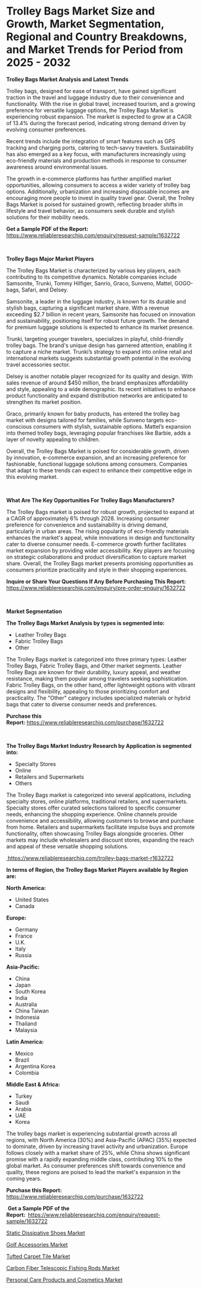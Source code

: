 <p><h1>Trolley Bags Market Size and Growth, Market Segmentation, Regional and Country Breakdowns, and Market Trends for Period from 2025 -  2032</h1></p><p><strong>Trolley Bags Market Analysis and Latest Trends</strong></p>
<p><p>Trolley bags, designed for ease of transport, have gained significant traction in the travel and luggage industry due to their convenience and functionality. With the rise in global travel, increased tourism, and a growing preference for versatile luggage options, the Trolley Bags Market is experiencing robust expansion. The market is expected to grow at a CAGR of 13.4% during the forecast period, indicating strong demand driven by evolving consumer preferences.</p><p>Recent trends include the integration of smart features such as GPS tracking and charging ports, catering to tech-savvy travelers. Sustainability has also emerged as a key focus, with manufacturers increasingly using eco-friendly materials and production methods in response to consumer awareness around environmental issues.</p><p>The growth in e-commerce platforms has further amplified market opportunities, allowing consumers to access a wider variety of trolley bag options. Additionally, urbanization and increasing disposable incomes are encouraging more people to invest in quality travel gear. Overall, the Trolley Bags Market is poised for sustained growth, reflecting broader shifts in lifestyle and travel behavior, as consumers seek durable and stylish solutions for their mobility needs.</p></p>
<p><strong>Get a Sample PDF of the Report:&nbsp;</strong> <a href="https://www.reliableresearchiq.com/enquiry/request-sample/1632722?utm_campaign=104&utm_medium=2&utm_source=Github&utm_content=ia&utm_term=05042025&utm_id=trolley-bags">https://www.reliableresearchiq.com/enquiry/request-sample/1632722</a></p>
<p>&nbsp;</p>
<p><strong>Trolley Bags Major Market Players</strong></p>
<p><p>The Trolley Bags Market is characterized by various key players, each contributing to its competitive dynamics. Notable companies include Samsonite, Trunki, Tommy Hilfiger, Sanrio, Graco, Sunveno, Mattel, GOGO-bags, Safari, and Delsey. </p><p>Samsonite, a leader in the luggage industry, is known for its durable and stylish bags, capturing a significant market share. With a revenue exceeding $2.7 billion in recent years, Samsonite has focused on innovation and sustainability, positioning itself for robust future growth. The demand for premium luggage solutions is expected to enhance its market presence.</p><p>Trunki, targeting younger travelers, specializes in playful, child-friendly trolley bags. The brand's unique design has garnered attention, enabling it to capture a niche market. Trunki’s strategy to expand into online retail and international markets suggests substantial growth potential in the evolving travel accessories sector.</p><p>Delsey is another notable player recognized for its quality and design. With sales revenue of around $450 million, the brand emphasizes affordability and style, appealing to a wide demographic. Its recent initiatives to enhance product functionality and expand distribution networks are anticipated to strengthen its market position.</p><p>Graco, primarily known for baby products, has entered the trolley bag market with designs tailored for families, while Sunveno targets eco-conscious consumers with stylish, sustainable options. Mattel’s expansion into themed trolley bags, leveraging popular franchises like Barbie, adds a layer of novelty appealing to children.</p><p>Overall, the Trolley Bags Market is poised for considerable growth, driven by innovation, e-commerce expansion, and an increasing preference for fashionable, functional luggage solutions among consumers. Companies that adapt to these trends can expect to enhance their competitive edge in this evolving market.</p></p>
<p>&nbsp;</p>
<p><strong>What Are The Key Opportunities For Trolley Bags Manufacturers?</strong></p>
<p><p>The Trolley Bags market is poised for robust growth, projected to expand at a CAGR of approximately 6% through 2028. Increasing consumer preference for convenience and sustainability is driving demand, particularly in urban areas. The rising popularity of eco-friendly materials enhances the market's appeal, while innovations in design and functionality cater to diverse consumer needs. E-commerce growth further facilitates market expansion by providing wider accessibility. Key players are focusing on strategic collaborations and product diversification to capture market share. Overall, the Trolley Bags market presents promising opportunities as consumers prioritize practicality and style in their shopping experiences.</p></p>
<p><strong>Inquire or Share Your Questions If Any Before Purchasing This Report:</strong> <a href="https://www.reliableresearchiq.com/enquiry/pre-order-enquiry/1632722?utm_campaign=104&utm_medium=2&utm_source=Github&utm_content=ia&utm_term=05042025&utm_id=trolley-bags">https://www.reliableresearchiq.com/enquiry/pre-order-enquiry/1632722</a></p>
<p>&nbsp;</p>
<p><strong>Market Segmentation</strong></p>
<p><strong>The Trolley Bags Market Analysis by types is segmented into:</strong></p>
<p><ul><li>Leather Trolley Bags</li><li>Fabric Trolley Bags</li><li>Other</li></ul></p>
<p><p>The Trolley Bags market is categorized into three primary types: Leather Trolley Bags, Fabric Trolley Bags, and Other market segments. Leather Trolley Bags are known for their durability, luxury appeal, and weather resistance, making them popular among travelers seeking sophistication. Fabric Trolley Bags, on the other hand, offer lightweight options with vibrant designs and flexibility, appealing to those prioritizing comfort and practicality. The "Other" category includes specialized materials or hybrid bags that cater to diverse consumer needs and preferences.</p></p>
<p><strong>Purchase this Report:&nbsp;</strong><a href="https://www.reliableresearchiq.com/purchase/1632722?utm_campaign=104&utm_medium=2&utm_source=Github&utm_content=ia&utm_term=05042025&utm_id=trolley-bags">https://www.reliableresearchiq.com/purchase/1632722</a></p>
<p>&nbsp;</p>
<p><strong>The Trolley Bags Market Industry Research by Application is segmented into:</strong></p>
<p><ul><li>Specialty Stores</li><li>Online</li><li>Retailers and Supermarkets</li><li>Others</li></ul></p>
<p><p>The Trolley Bags market is categorized into several applications, including specialty stores, online platforms, traditional retailers, and supermarkets. Specialty stores offer curated selections tailored to specific consumer needs, enhancing the shopping experience. Online channels provide convenience and accessibility, allowing customers to browse and purchase from home. Retailers and supermarkets facilitate impulse buys and promote functionality, often showcasing Trolley Bags alongside groceries. Other markets may include wholesalers and discount stores, expanding the reach and appeal of these versatile shopping solutions.</p></p>
<p><a href="https://www.reliableresearchiq.com/trolley-bags-market-r1632722?utm_campaign=104&utm_medium=2&utm_source=Github&utm_content=ia&utm_term=05042025&utm_id=trolley-bags">&nbsp;https://www.reliableresearchiq.com/trolley-bags-market-r1632722</a></p>
<p><strong>In terms of Region, the Trolley Bags Market Players available by Region are:</strong></p>
<p>
    <p> <strong> North America: </strong>
        <ul>
            <li>United States</li>
            <li>Canada</li>
        </ul>
        </p> 
    <p> <strong> Europe: </strong>
        <ul>
            <li>Germany</li>
            <li>France</li>
            <li>U.K.</li>
            <li>Italy</li>
            <li>Russia</li>
        </ul>
        </p> 
    <p> <strong> Asia-Pacific: </strong>
        <ul>
            <li>China</li>
            <li>Japan</li>
            <li>South Korea</li>
            <li>India</li>
            <li>Australia</li>
            <li>China Taiwan</li>
            <li>Indonesia</li>
            <li>Thailand</li>
            <li>Malaysia</li>
        </ul>
        </p> 
    <p> <strong> Latin America: </strong>
        <ul>
            <li>Mexico</li>
            <li>Brazil</li>
            <li>Argentina Korea</li>
            <li>Colombia</li>
        </ul>
        </p> 
    <p> <strong> Middle East & Africa: </strong>
        <ul>
            <li>Turkey</li>
            <li>Saudi</li>
            <li>Arabia</li>
            <li>UAE</li>
            <li>Korea</li>
        </ul>
    </p>
    </p>
<p><p>The trolley bags market is experiencing substantial growth across all regions, with North America (30%) and Asia-Pacific (APAC) (35%) expected to dominate, driven by increasing travel activity and urbanization. Europe follows closely with a market share of 25%, while China shows significant promise with a rapidly expanding middle class, contributing 10% to the global market. As consumer preferences shift towards convenience and quality, these regions are poised to lead the market's expansion in the coming years.</p></p>
<p><strong>Purchase this Report: </strong><a href="https://www.reliableresearchiq.com/purchase/1632722?utm_campaign=104&utm_medium=2&utm_source=Github&utm_content=ia&utm_term=05042025&utm_id=trolley-bags">https://www.reliableresearchiq.com/purchase/1632722</a></p>
<p>&nbsp;<strong>Get a Sample PDF of the Report:&nbsp;&nbsp;</strong><a href="https://www.reliableresearchiq.com/enquiry/request-sample/1632722?utm_campaign=104&utm_medium=2&utm_source=Github&utm_content=ia&utm_term=05042025&utm_id=trolley-bags">https://www.reliableresearchiq.com/enquiry/request-sample/1632722</a></p>
<p><strong></strong></p>
<p><p><a href="https://github.com/cavushjla/Market-Research-Report-List-1/blob/main/static-dissipative-shoes-market.md?utm_campaign=104&utm_medium=2&utm_source=Github&utm_content=ia&utm_term=05042025&utm_id=trolley-bags">Static Dissipative Shoes Market</a></p><p><a href="https://github.com/coricnzati/Market-Research-Report-List-1/blob/main/golf-accessories-market.md?utm_campaign=104&utm_medium=2&utm_source=Github&utm_content=ia&utm_term=05042025&utm_id=trolley-bags">Golf Accessories Market</a></p><p><a href="https://github.com/evraltandre36/Market-Research-Report-List-1/blob/main/tufted-carpet-tile-market.md?utm_campaign=104&utm_medium=2&utm_source=Github&utm_content=ia&utm_term=05042025&utm_id=trolley-bags">Tufted Carpet Tile Market</a></p><p><a href="https://github.com/kleyderoomes/Market-Research-Report-List-1/blob/main/carbon-fiber-telescopic-fishing-rods-market.md?utm_campaign=104&utm_medium=2&utm_source=Github&utm_content=ia&utm_term=05042025&utm_id=trolley-bags">Carbon Fiber Telescopic Fishing Rods Market</a></p><p><a href="https://github.com/hoppeellia6b/Market-Research-Report-List-1/blob/main/personal-care-products-and-cosmetics-market.md?utm_campaign=104&utm_medium=2&utm_source=Github&utm_content=ia&utm_term=05042025&utm_id=trolley-bags">Personal Care Products and Cosmetics Market</a></p></p>